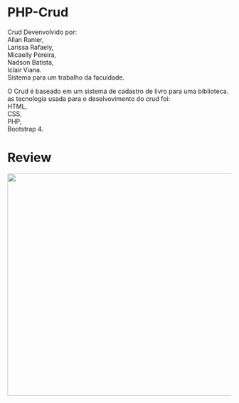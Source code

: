 
# PHP-Crud
Crud Devenvolvido por:
  <br>Allan Ranier,<br>
  Larissa Rafaely,<br>
  Micaelly Pereira,<br>
  Nadson Batista,<br>
  Iclair Viana.<br>
  Sistema para um trabalho da faculdade.<br>

  O Crud é baseado em um sistema de cadastro de livro para uma biblioteca.<br>
  as tecnologia usada para o deselvovimento do crud foi:<br>
  HTML,<br>
  CSS,<br>
  PHP,<br>
  Bootstrap 4.<br>
  

# Review
<img src="http://g.recordit.co/MyBX837zny.gif" width="950" height="500"  />
